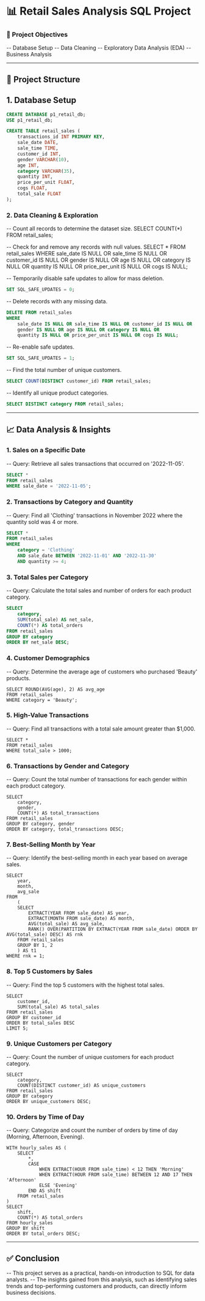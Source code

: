 # 📊 Retail Sales Analysis SQL Project

### 🎯 Project Objectives
-- Database Setup
-- Data Cleaning
-- Exploratory Data Analysis (EDA)
-- Business Analysis

---------------------------------------------------------------------------------------------------

## 📂 Project Structure

## 1. Database Setup
```sql
CREATE DATABASE p1_retail_db;
USE p1_retail_db;

CREATE TABLE retail_sales (
    transactions_id INT PRIMARY KEY,
    sale_date DATE,
    sale_time TIME,
    customer_id INT,
    gender VARCHAR(10),
    age INT,
    category VARCHAR(35),
    quantity INT,
    price_per_unit FLOAT,
    cogs FLOAT,
    total_sale FLOAT
);
```
### 2. Data Cleaning & Exploration

-- Count all records to determine the dataset size.
SELECT COUNT(*) FROM retail_sales;

-- Check for and remove any records with null values.
SELECT * FROM retail_sales
WHERE
    sale_date IS NULL OR sale_time IS NULL OR customer_id IS NULL OR
    gender IS NULL OR age IS NULL OR category IS NULL OR
    quantity IS NULL OR price_per_unit IS NULL OR cogs IS NULL;

-- Temporarily disable safe updates to allow for mass deletion.
```sql
SET SQL_SAFE_UPDATES = 0;
```
-- Delete records with any missing data.
```sql
DELETE FROM retail_sales
WHERE
    sale_date IS NULL OR sale_time IS NULL OR customer_id IS NULL OR
    gender IS NULL OR age IS NULL OR category IS NULL OR
    quantity IS NULL OR price_per_unit IS NULL OR cogs IS NULL;
```
-- Re-enable safe updates.
```sql
SET SQL_SAFE_UPDATES = 1;
```
-- Find the total number of unique customers.
```sql
SELECT COUNT(DISTINCT customer_id) FROM retail_sales;
```
-- Identify all unique product categories.
```sql
SELECT DISTINCT category FROM retail_sales;
```
---------------------------------------------------------------------------------------------------

## 📈 Data Analysis & Insights

### 1. Sales on a Specific Date
-- Query: Retrieve all sales transactions that occurred on '2022-11-05'.
```sql
SELECT *
FROM retail_sales
WHERE sale_date = '2022-11-05';
```
### 2. Transactions by Category and Quantity
-- Query: Find all 'Clothing' transactions in November 2022 where the quantity sold was 4 or more.
```sql
SELECT *
FROM retail_sales
WHERE
    category = 'Clothing'
    AND sale_date BETWEEN '2022-11-01' AND '2022-11-30'
    AND quantity >= 4;
```
### 3. Total Sales per Category
-- Query: Calculate the total sales and number of orders for each product category.
```sql
SELECT
    category,
    SUM(total_sale) AS net_sale,
    COUNT(*) AS total_orders
FROM retail_sales
GROUP BY category
ORDER BY net_sale DESC;
```

### 4. Customer Demographics
-- Query: Determine the average age of customers who purchased 'Beauty' products.
```
SELECT ROUND(AVG(age), 2) AS avg_age
FROM retail_sales
WHERE category = 'Beauty';
```
### 5. High-Value Transactions
-- Query: Find all transactions with a total sale amount greater than $1,000.
```
SELECT *
FROM retail_sales
WHERE total_sale > 1000;
```
### 6. Transactions by Gender and Category
-- Query: Count the total number of transactions for each gender within each product category.
```
SELECT
    category,
    gender,
    COUNT(*) AS total_transactions
FROM retail_sales
GROUP BY category, gender
ORDER BY category, total_transactions DESC;
```
### 7. Best-Selling Month by Year
-- Query: Identify the best-selling month in each year based on average sales.
```
SELECT
    year,
    month,
    avg_sale
FROM
    (
    SELECT
        EXTRACT(YEAR FROM sale_date) AS year,
        EXTRACT(MONTH FROM sale_date) AS month,
        AVG(total_sale) AS avg_sale,
        RANK() OVER(PARTITION BY EXTRACT(YEAR FROM sale_date) ORDER BY AVG(total_sale) DESC) AS rnk
    FROM retail_sales
    GROUP BY 1, 2
    ) AS t1
WHERE rnk = 1;
```
### 8. Top 5 Customers by Sales
-- Query: Find the top 5 customers with the highest total sales.
```
SELECT
    customer_id,
    SUM(total_sale) AS total_sales
FROM retail_sales
GROUP BY customer_id
ORDER BY total_sales DESC
LIMIT 5;
```
### 9. Unique Customers per Category
-- Query: Count the number of unique customers for each product category.
```
SELECT
    category,
    COUNT(DISTINCT customer_id) AS unique_customers
FROM retail_sales
GROUP BY category
ORDER BY unique_customers DESC;
```
### 10. Orders by Time of Day
-- Query: Categorize and count the number of orders by time of day (Morning, Afternoon, Evening).
```
WITH hourly_sales AS (
    SELECT
        *,
        CASE
            WHEN EXTRACT(HOUR FROM sale_time) < 12 THEN 'Morning'
            WHEN EXTRACT(HOUR FROM sale_time) BETWEEN 12 AND 17 THEN 'Afternoon'
            ELSE 'Evening'
        END AS shift
    FROM retail_sales
)
SELECT
    shift,
    COUNT(*) AS total_orders
FROM hourly_sales
GROUP BY shift
ORDER BY total_orders DESC;
```
---------------------------------------------------------------------------------------------------

## ✅ Conclusion
-- This project serves as a practical, hands-on introduction to SQL for data analysts.
-- The insights gained from this analysis, such as identifying sales trends and top-performing customers and products, can directly inform business decisions.
